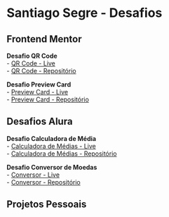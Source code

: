 # Santiago Segre - Desafios


## Frontend Mentor 

**Desafio QR Code**    
    - [QR Code - Live](https://santiagosegre.github.io/desafios/qr-code/) <br>
    - [QR Code - Repositório](https://github.com/santiagosegre/desafios/tree/main/qr-code) <br>

**Desafio Preview Card** <br>
    - [Preview Card - Live](#) <br>
    - [Preview Card - Repositório](#) <br>

<!-- **Desafio**
    - <br> -->

## Desafios Alura 

**Desafio Calculadora de Média** <br>
    - [Calculadora de Médias - Live](https://santiagosegre.github.io/desafios/calculadora-de-media/) <br>
    - [Calculadora de Médias - Repositório](https://github.com/santiagosegre/desafios/tree/main/calculadora-de-media) <br>

**Desafio Conversor de Moedas** <br>
    - [Conversor - Live](#) <br>
    - [Conversor - Repositório](#) <br>


## Projetos Pessoais